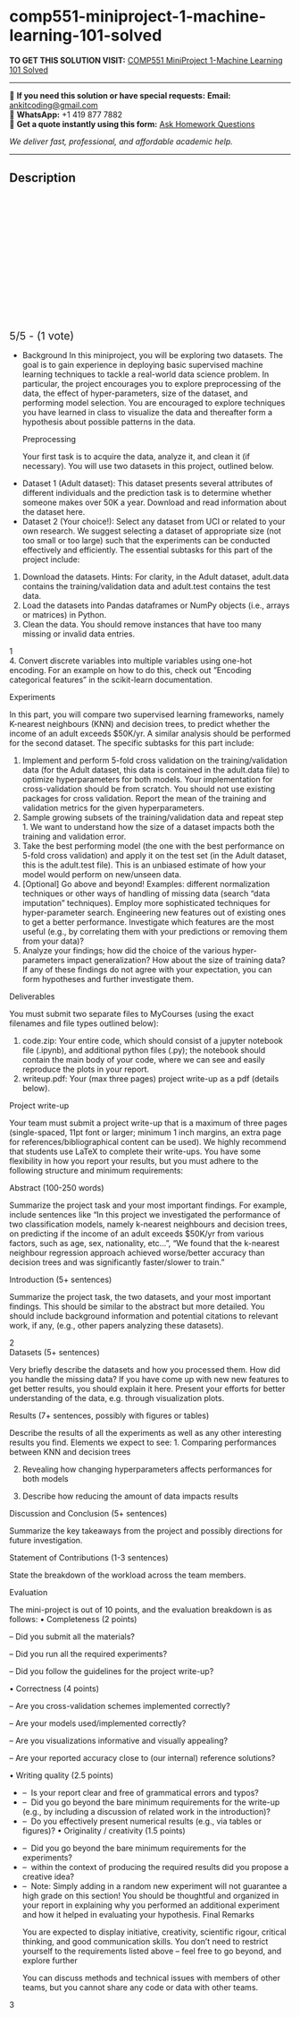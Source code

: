 # comp551-miniproject-1-machine-learning-101-solved
**TO GET THIS SOLUTION VISIT:** [COMP551 MiniProject 1-Machine Learning 101 Solved](https://www.ankitcodinghub.com/product/comp551-miniproject-1-machine-learning-101-solved/)


---

📩 **If you need this solution or have special requests:** **Email:** ankitcoding@gmail.com  
📱 **WhatsApp:** +1 419 877 7882  
📄 **Get a quote instantly using this form:** [Ask Homework Questions](https://www.ankitcodinghub.com/services/ask-homework-questions/)

*We deliver fast, professional, and affordable academic help.*

---

<h2>Description</h2>



<div class="kk-star-ratings kksr-auto kksr-align-center kksr-valign-top" data-payload="{&quot;align&quot;:&quot;center&quot;,&quot;id&quot;:&quot;96433&quot;,&quot;slug&quot;:&quot;default&quot;,&quot;valign&quot;:&quot;top&quot;,&quot;ignore&quot;:&quot;&quot;,&quot;reference&quot;:&quot;auto&quot;,&quot;class&quot;:&quot;&quot;,&quot;count&quot;:&quot;1&quot;,&quot;legendonly&quot;:&quot;&quot;,&quot;readonly&quot;:&quot;&quot;,&quot;score&quot;:&quot;5&quot;,&quot;starsonly&quot;:&quot;&quot;,&quot;best&quot;:&quot;5&quot;,&quot;gap&quot;:&quot;4&quot;,&quot;greet&quot;:&quot;Rate this product&quot;,&quot;legend&quot;:&quot;5\/5 - (1 vote)&quot;,&quot;size&quot;:&quot;24&quot;,&quot;title&quot;:&quot;COMP551 MiniProject 1-Machine Learning 101 Solved&quot;,&quot;width&quot;:&quot;138&quot;,&quot;_legend&quot;:&quot;{score}\/{best} - ({count} {votes})&quot;,&quot;font_factor&quot;:&quot;1.25&quot;}">

<div class="kksr-stars">

<div class="kksr-stars-inactive">
            <div class="kksr-star" data-star="1" style="padding-right: 4px">


<div class="kksr-icon" style="width: 24px; height: 24px;"></div>
        </div>
            <div class="kksr-star" data-star="2" style="padding-right: 4px">


<div class="kksr-icon" style="width: 24px; height: 24px;"></div>
        </div>
            <div class="kksr-star" data-star="3" style="padding-right: 4px">


<div class="kksr-icon" style="width: 24px; height: 24px;"></div>
        </div>
            <div class="kksr-star" data-star="4" style="padding-right: 4px">


<div class="kksr-icon" style="width: 24px; height: 24px;"></div>
        </div>
            <div class="kksr-star" data-star="5" style="padding-right: 4px">


<div class="kksr-icon" style="width: 24px; height: 24px;"></div>
        </div>
    </div>

<div class="kksr-stars-active" style="width: 138px;">
            <div class="kksr-star" style="padding-right: 4px">


<div class="kksr-icon" style="width: 24px; height: 24px;"></div>
        </div>
            <div class="kksr-star" style="padding-right: 4px">


<div class="kksr-icon" style="width: 24px; height: 24px;"></div>
        </div>
            <div class="kksr-star" style="padding-right: 4px">


<div class="kksr-icon" style="width: 24px; height: 24px;"></div>
        </div>
            <div class="kksr-star" style="padding-right: 4px">


<div class="kksr-icon" style="width: 24px; height: 24px;"></div>
        </div>
            <div class="kksr-star" style="padding-right: 4px">


<div class="kksr-icon" style="width: 24px; height: 24px;"></div>
        </div>
    </div>
</div>


<div class="kksr-legend" style="font-size: 19.2px;">
            5/5 - (1 vote)    </div>
    </div>
<div class="page" title="Page 1">
<div class="layoutArea">
<div class="column">
<ul>
<li>Background
In this miniproject, you will be exploring two datasets. The goal is to gain experience in deploying basic supervised machine learning techniques to tackle a real-world data science problem. In particular, the project encourages you to explore preprocessing of the data, the effect of hyper-parameters, size of the dataset, and performing model selection. You are encouraged to explore techniques you have learned in class to visualize the data and thereafter form a hypothesis about possible patterns in the data.

Preprocessing

Your first task is to acquire the data, analyze it, and clean it (if necessary). You will use two datasets in this project, outlined below.
</li>
</ul>
<ul>
<li>Dataset 1 (Adult dataset): This dataset presents several attributes of different individuals and the prediction task is to determine whether someone makes over 50K a year. Download and read information about the dataset here.</li>
<li>Dataset 2 (Your choice!): Select any dataset from UCI or related to your own research. We suggest selecting a dataset of appropriate size (not too small or too large) such that the experiments can be conducted effectively and efficiently.
The essential subtasks for this part of the project include:
</li>
</ul>
<ol>
<li>Download the datasets. Hints: For clarity, in the Adult dataset, adult.data contains the training/validation data
and adult.test contains the test data.
</li>
<li>Load the datasets into Pandas dataframes or NumPy objects (i.e., arrays or matrices) in Python.</li>
<li>Clean the data. You should remove instances that have too many missing or invalid data entries.</li>
</ol>
</div>
</div>
<div class="layoutArea">
<div class="column">
1

</div>
</div>
</div>
<div class="page" title="Page 2">
<div class="layoutArea">
<div class="column">
4. Convert discrete variables into multiple variables using one-hot encoding. For an example on how to do this, check out ”Encoding categorical features” in the scikit-learn documentation.

Experiments

In this part, you will compare two supervised learning frameworks, namely K-nearest neighbours (KNN) and decision trees, to predict whether the income of an adult exceeds $50K/yr. A similar analysis should be performed for the second dataset. The specific subtasks for this part include:

<ol>
<li>Implement and perform 5-fold cross validation on the training/validation data (for the Adult dataset, this data is contained in the adult.data file) to optimize hyperparameters for both models. Your implementation for cross-validation should be from scratch. You should not use existing packages for cross validation. Report the mean of the training and validation metrics for the given hyperparameters.</li>
<li>Sample growing subsets of the training/validation data and repeat step 1. We want to understand how the size of a dataset impacts both the training and validation error.</li>
<li>Take the best performing model (the one with the best performance on 5-fold cross validation) and apply it on the test set (in the Adult dataset, this is the adult.test file). This is an unbiased estimate of how your model would perform on new/unseen data.</li>
<li>[Optional] Go above and beyond! Examples: different normalization techniques or other ways of handling of missing data (search “data imputation” techniques). Employ more sophisticated techniques for hyper-parameter search. Engineering new features out of existing ones to get a better performance. Investigate which features are the most useful (e.g., by correlating them with your predictions or removing them from your data)?</li>
<li>Analyze your findings; how did the choice of the various hyper-parameters impact generalization? How about the size of training data? If any of these findings do not agree with your expectation, you can form hypotheses and further investigate them.</li>
</ol>
Deliverables

You must submit two separate files to MyCourses (using the exact filenames and file types outlined below):

<ol>
<li>code.zip: Your entire code, which should consist of a jupyter notebook file (.ipynb), and additional python files (.py); the notebook should contain the main body of your code, where we can see and easily reproduce the plots in your report.</li>
<li>writeup.pdf: Your (max three pages) project write-up as a pdf (details below).</li>
</ol>
Project write-up

Your team must submit a project write-up that is a maximum of three pages (single-spaced, 11pt font or larger; minimum 1 inch margins, an extra page for references/bibliographical content can be used). We highly recommend that students use LaTeX to complete their write-ups. You have some flexibility in how you report your results, but you must adhere to the following structure and minimum requirements:

Abstract (100-250 words)

Summarize the project task and your most important findings. For example, include sentences like “In this project we investigated the performance of two classification models, namely k-nearest neighbours and decision trees, on predicting if the income of an adult exceeds $50K/yr from various factors, such as age, sex, nationality, etc…”, “We found that the k-nearest neighbour regression approach achieved worse/better accuracy than decision trees and was significantly faster/slower to train.”

Introduction (5+ sentences)

Summarize the project task, the two datasets, and your most important findings. This should be similar to the abstract but more detailed. You should include background information and potential citations to relevant work, if any, (e.g., other papers analyzing these datasets).

</div>
</div>
<div class="layoutArea">
<div class="column">
2

</div>
</div>
</div>
<div class="page" title="Page 3">
<div class="layoutArea">
<div class="column">
Datasets (5+ sentences)

Very briefly describe the datasets and how you processed them. How did you handle the missing data? If you have come up with new new features to get better results, you should explain it here. Present your efforts for better understanding of the data, e.g. through visualization plots.

Results (7+ sentences, possibly with figures or tables)

Describe the results of all the experiments as well as any other interesting results you find. Elements we expect to see: 1. Comparing performances between KNN and decision trees

2. Revealing how changing hyperparameters affects performances for both models

3. Describe how reducing the amount of data impacts results

Discussion and Conclusion (5+ sentences)

Summarize the key takeaways from the project and possibly directions for future investigation.

Statement of Contributions (1-3 sentences)

State the breakdown of the workload across the team members.

Evaluation

The mini-project is out of 10 points, and the evaluation breakdown is as follows: • Completeness (2 points)

– Did you submit all the materials?

– Did you run all the required experiments?

– Did you follow the guidelines for the project write-up?

• Correctness (4 points)

– Are you cross-validation schemes implemented correctly?

– Are your models used/implemented correctly?

– Are you visualizations informative and visually appealing?

– Are your reported accuracy close to (our internal) reference solutions?

• Writing quality (2.5 points)

<ul>
<li>– &nbsp;Is your report clear and free of grammatical errors and typos?</li>
<li>– &nbsp;Did you go beyond the bare minimum requirements for the write-up (e.g., by including a discussion of related work in the introduction)?</li>
<li>– &nbsp;Do you effectively present numerical results (e.g., via tables or figures)? • Originality / creativity (1.5 points)</li>
</ul>
<ul>
<li>– &nbsp;Did you go beyond the bare minimum requirements for the experiments?</li>
<li>– &nbsp;within the context of producing the required results did you propose a creative idea?</li>
<li>– &nbsp;Note: Simply adding in a random new experiment will not guarantee a high grade on this section! You should be thoughtful and organized in your report in explaining why you performed an additional experiment and how it helped in evaluating your hypothesis.
Final Remarks

You are expected to display initiative, creativity, scientific rigour, critical thinking, and good communication skills. You don’t need to restrict yourself to the requirements listed above – feel free to go beyond, and explore further

You can discuss methods and technical issues with members of other teams, but you cannot share any code or data with other teams.
</li>
</ul>
</div>
</div>
<div class="layoutArea">
<div class="column">
3

</div>
</div>
</div>
